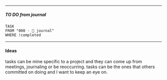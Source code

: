 -----
##### TO DO from journal
```dataview
TASK 
FROM "000 - 📝 journal"
WHERE !completed
```

---
#### Ideas

tasks can be mine specific to a project and they can come up from meetings, journaling or be reoccurring.
tasks can be the ones that others committed on doing and I want to keep an eye on. 



